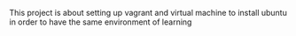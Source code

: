 This project is about setting up vagrant and virtual machine to install ubuntu in order to have the same environment of learning
